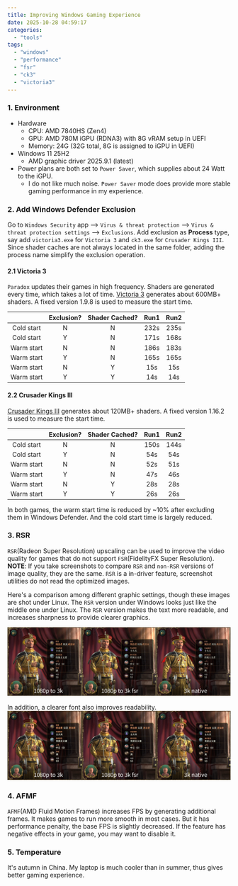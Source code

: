 ```yaml
---
title: Improving Windows Gaming Experience
date: 2025-10-28 04:59:17
categories:
  - "tools"
tags:
  - "windows"
  - "performance"
  - "fsr"
  - "ck3"
  - "victoria3"
---
```


### 1. Environment
- Hardware
  - CPU: AMD 7840HS (Zen4)
  - GPU: AMD 780M iGPU (RDNA3) with 8G vRAM setup in UEFI
  - Memory: 24G (32G total, 8G is assigned to iGPU in UEFI)
- Windows 11 25H2
  - AMD graphic driver 2025.9.1 (latest)
- Power plans are both set to `Power Saver`, which supplies about 24 Watt to the iGPU.
  - I do not like much noise. `Power Saver` mode does provide more stable gaming performance in my experience.

### 2. Add Windows Defender Exclusion

Go to `Windows Security` app --> `Virus & threat protection` --> `Virus & threat protection settings` --> `Exclusions`. Add exclusion as **Process** type, say add `victoria3.exe` for `Victoria 3` and `ck3.exe` for `Crusader Kings III`. Since shader caches are not always located in the same folder, adding the process name simplify the exclusion operation.

#### 2.1 Victoria 3

`Paradox` updates their games in high frequency. Shaders are generated every time, which takes a lot of time. [Victoria 3](https://store.steampowered.com/app/529340/Victoria_3/) generates about 600MB+ shaders. A fixed version 1.9.8 is used to measure the start time.

|            | Exclusion? | Shader Cached? | Run1 | Run2 |
| :--------: | :--------: | :------------: | :--: | :--: |
| Cold start |     N      |       N        | 232s | 235s |
| Cold start |     Y      |       N        | 171s | 168s |
| Warm start |     N      |       N        | 186s | 183s |
| Warm start |     Y      |       N        | 165s | 165s |
| Warm start |     N      |       Y        | 15s  | 15s  |
| Warm start |     Y      |       Y        | 14s  | 14s  |

#### 2.2 Crusader Kings III

[Crusader Kings III](https://store.steampowered.com/app/1158310/Crusader_Kings_III/) generates about 120MB+ shaders. A fixed version 1.16.2 is used to measure the start time.

|            | Exclusion? | Shader Cached? | Run1 | Run2 |
| :--------: | :--------: | :------------: | :--: | :--: |
| Cold start |     N      |       N        | 150s | 144s |
| Cold start |     Y      |       N        | 54s  | 54s  |
| Warm start |     N      |       N        | 52s  | 51s  |
| Warm start |     Y      |       N        | 47s  | 46s  |
| Warm start |     N      |       Y        | 28s  | 28s  |
| Warm start |     Y      |       Y        | 26s  | 26s  |

In both games, the warm start time is reduced by ~10% after excluding them in Windows Defender. And the cold start time is largely reduced.

### 3. RSR

`RSR`(Radeon Super Resolution) upscaling can be used to improve the video quality for games that do not support `FSR`(FidelityFX Super Resolution). **NOTE**: If you take screenshots to compare `RSR` and `non-RSR` versions of image quality, they are the same. `RSR` is a in-driver feature, screenshot utilities do not read the optimized images.

Here's a comparison among different graphic settings, though these images are shot under Linux. The `RSR` version under Windows looks just like the middle one under Linux. The `RSR` version makes the text more readable, and increases sharpness to provide clearer graphics.

![vic3_comparison](../../images/2025/vic3_comparison.webp)

In addition, a clearer font also improves readability.
![vic3_comparison2](../../images/2025/vic3_comparison2.webp)

### 4. AFMF
`AFMF`(AMD Fluid Motion Frames) increases FPS by generating additional frames. It makes games to run more smooth in most cases. But it has performance penalty, the base FPS is slightly decreased. If the feature has negative effects in your game, you may want to disable it.

### 5. Temperature

It's autumn in China. My laptop is much cooler than in summer, thus gives better gaming experience.

